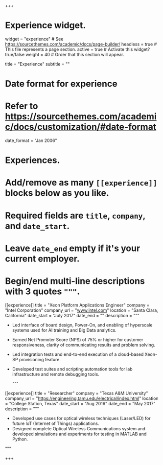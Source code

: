 +++
# Experience widget.
widget = "experience"  # See https://sourcethemes.com/academic/docs/page-builder/
headless = true  # This file represents a page section.
active = true  # Activate this widget? true/false
weight = 40  # Order that this section will appear.

title = "Experience"
subtitle = ""

# Date format for experience
#   Refer to https://sourcethemes.com/academic/docs/customization/#date-format
date_format = "Jan 2006"

# Experiences.
#   Add/remove as many `[[experience]]` blocks below as you like.
#   Required fields are `title`, `company`, and `date_start`.
#   Leave `date_end` empty if it's your current employer.
#   Begin/end multi-line descriptions with 3 quotes `"""`.
[[experience]]
  title = "Xeon Platform Applications Engineer"
  company = "Intel Corporation"
  company_url = "www.intel.com"
  location = "Santa Clara, California"
  date_start = "July 2017"
  date_end = ""
  description = """

  * Led interface of board design, Power-On, and enabling of hyperscale systems used for AI training and Big Data analytics.

  * Earned Net Promoter Score (NPS) of 75% or higher for customer responsiveness, clarity of communicating results and problem solving.  

  * Led integration tests and end-to-end execution of a cloud-based Xeon-SP provisioning feature.  

  * Developed test suites and scripting automation tools for lab infrastructure and remote debugging tools.  

      """

[[experience]]
  title = "Researcher"
  company = "Texas A&M University"
  company_url = "https://engineering.tamu.edu/electrical/index.html"
  location = "College Station, Texas"
  date_start = "Aug 2016"
  date_end = "May 2017"
  description = """

* Developed use cases for optical wireless techniques (Laser/LED) for future IoT (Internet of Things) applications.
* Designed complete Optical Wireless Communications system and developed simulations and experiments for testing in MATLAB and Python.  

"""

+++
